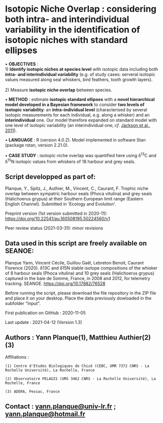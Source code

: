 # Isotopic Niche Overlap : considering both intra- and interindividual variability in the identification of isotopic niches with standard ellipses
• **OBJECTIVES** : 
<br>1) **Identify isotopic niches at species level** with isotopic data including both **intra- and interindividual variability** (e.g. of study cases: serveral isotopic values measured along seal whiskers, bird feathers, tooth growth layers).</br>
<br>2) Measure **isotopic niche overlap** between species.</br>

• **METHOD** : estimate **isotopic standard ellipses** with a **novel hierarchical model developed in a Bayesian framework** to consider **two levels of isotopic variability**: an **intra-individual level** (characterised by several isotopic measurements for each individual, e.g. along a whisker) and an **interindividual** one. Our model therefore expanded on standard model with one level of isotopic variability (an interindividual one; *cf*. [Jackson et al., 2011](https://doi.org/10.1111/j.1365-2656.2011.01806.x)).

• **LANGUAGE** : R (version 4.0.2). Model implemented in software Stan (package rstan, version 2.21.0).

• **CASE STUDY** : isotopic niche overlap was quantified here using δ<sup>13</sup>C and δ<sup>15</sup>N isotopic values from whiskers of 18 harbour and grey seals. 

## Script developped as part of: 
Planque, Y., Spitz, J., Authier, M., Vincent, C., Caurant, F. Trophic niche overlap between sympatric harbour seals (Phoca vitulina) and grey seals (Halichoerus grypus) at their Southern European limit range (Eastern English Channel). Submitted in 'Ecology and Evolution'.

Preprint version (1st version submitted in 2020-11): https://doi.org/10.22541/au.160508195.50224560/v1

Peer review status (2021-03-31): minor revisions

## Data used in this script are freely available on SEANOE:
Planque Yann, Vincent Cécile, Guillou Gaël, Lebreton Benoit, Caurant Florence (2020). δ13C and δ15N stable isotope compositions of the whisker of 8 harbour seals (Phoca vitulina) and 10 grey seals (Halichoerus grypus) captured in the baie de Somme, France, in 2008 and 2012, for telemetry tracking. SEANOE. https://doi.org/10.17882/76528

Before running the script, please download the file repository in the ZIP file and place it on your desktop. Place the data previously dowloaded in the subfolder "Input".

First publication on GitHub : 2020-11-05

Last update : 2021-04-12 (Version 1.3)

## Authors : Yann Planque(1), Matthieu Authier(2)(3)
 Affiliations : 
 
    (1) Centre d'Etudes Biologiques de Chizé (CEBC, UMR 7372 CNRS - La Rochelle Université), La Rochelle, France
    
    (2) Observatoire PELAGIS (UMS 3462 CNRS - La Rochelle Université), La Rochelle, France
    
    (3) ADERA, Pessac, France

## Contact : yann.planque@univ-lr.fr ; yann.planque@hotmail.fr
